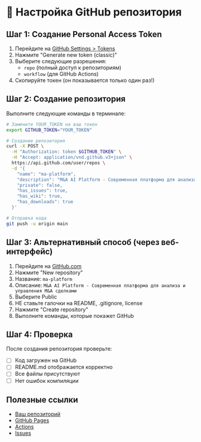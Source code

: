 # 🚀 Настройка GitHub репозитория

## Шаг 1: Создание Personal Access Token

1. Перейдите на [GitHub Settings > Tokens](https://github.com/settings/tokens)
2. Нажмите "Generate new token (classic)"
3. Выберите следующие разрешения:
   - `repo` (полный доступ к репозиториям)
   - `workflow` (для GitHub Actions)
4. Скопируйте токен (он показывается только один раз!)

## Шаг 2: Создание репозитория

Выполните следующие команды в терминале:

```bash
# Замените YOUR_TOKEN на ваш токен
export GITHUB_TOKEN="YOUR_TOKEN"

# Создание репозитория
curl -X POST \
  -H "Authorization: token $GITHUB_TOKEN" \
  -H "Accept: application/vnd.github.v3+json" \
  https://api.github.com/user/repos \
  -d '{
    "name": "ma-platform",
    "description": "M&A AI Platform - Современная платформа для анализа и управления M&A сделками",
    "private": false,
    "has_issues": true,
    "has_wiki": true,
    "has_downloads": true
  }'

# Отправка кода
git push -u origin main
```

## Шаг 3: Альтернативный способ (через веб-интерфейс)

1. Перейдите на [GitHub.com](https://github.com)
2. Нажмите "New repository"
3. Название: `ma-platform`
4. Описание: `M&A AI Platform - Современная платформа для анализа и управления M&A сделками`
5. Выберите Public
6. НЕ ставьте галочки на README, .gitignore, license
7. Нажмите "Create repository"
8. Выполните команды, которые покажет GitHub

## Шаг 4: Проверка

После создания репозитория проверьте:
- [ ] Код загружен на GitHub
- [ ] README.md отображается корректно
- [ ] Все файлы присутствуют
- [ ] Нет ошибок компиляции

## Полезные ссылки

- [Ваш репозиторий](https://github.com/AlexSevryuga/ma-platform)
- [GitHub Pages](https://github.com/AlexSevryuga/ma-platform/settings/pages)
- [Actions](https://github.com/AlexSevryuga/ma-platform/actions)
- [Issues](https://github.com/AlexSevryuga/ma-platform/issues) 